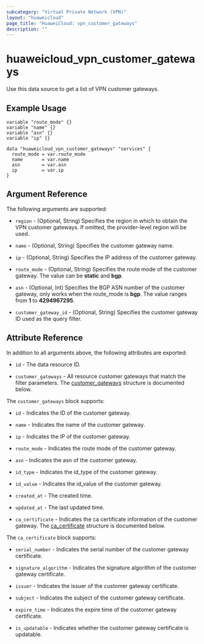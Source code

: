 ```yaml
---
subcategory: "Virtual Private Network (VPN)"
layout: "huaweicloud"
page_title: "HuaweiCloud: vpn_customer_gateways"
description: ""
---
```


# huaweicloud_vpn_customer_gateways

Use this data source to get a list of VPN customer gateways.

## Example Usage

```hcl
variable "route_mode" {}
variable "name" {}
variable "asn" {}
variable "ip" {}

data "huaweicloud_vpn_customer_gateways" "services" {
  route_mode = var.route_mode
  name       = var.name
  asn        = var.asn
  ip         = var.ip
}
```

## Argument Reference

The following arguments are supported:

* `region` - (Optional, String) Specifies the region in which to obtain the VPN customer gateways.
  If omitted, the provider-level region will be used.

* `name` - (Optional, String) Specifies the customer gateway name.

* `ip` - (Optional, String) Specifies the IP address of the customer gateway.

* `route_mode` - (Optional, String) Specifies the route mode of the customer gateway. The value can be **static** and **bgp**.

* `asn` - (Optional, Int) Specifies the BGP ASN number of the customer gateway, only works when the route_mode is
  **bgp**. The value ranges from **1** to **4294967295**.

* `customer_gateway_id` - (Optional, String) Specifies the customer gateway ID used as the query filter.

## Attribute Reference

In addition to all arguments above, the following attributes are exported:

* `id` - The data resource ID.

* `customer_gateways` - All resource customer gateways that match the filter parameters.
  The [customer_gateways](#customer_Gateways) structure is documented below.

<a name="customer_Gateways"></a>
The `customer_gateways` block supports:

* `id` - Indicates the ID of the customer gateway.

* `name` - Indicates the name of the customer gateway.

* `ip` - Indicates the IP of the customer gateway.

* `route_mode` - Indicates the route mode of the customer gateway.

* `asn` - Indicates the asn of the customer gateway.

* `id_type` - Indicates the id_type of the customer gateway.

* `id_value` - Indicates the id_value of the customer gateway.

* `created_at` - The created time.

* `updated_at` - The last updated time.

* `ca_certificate` - Indicates the ca certificate information of the customer gateway.
  The [ca_certificate](#ca_Certificate) structure is documented below.

<a name="ca_Certificate"></a>
The `ca_certificate` block supports:

* `serial_number` - Indicates the serial number of the customer gateway certificate.

* `signature_algorithm` - Indicates the signature algorithm of the customer gateway certificate.

* `issuer` - Indicates the issuer of the customer gateway certificate.

* `subject` - Indicates the subject of the customer gateway certificate.

* `expire_time` - Indicates the expire time of the customer gateway certificate.

* `is_updatable` - Indicates whether the customer gateway certificate is updatable.
